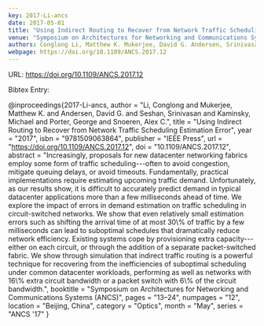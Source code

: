 ```yaml
---
key: 2017-Li-ancs
date: 2017-05-01
title: "Using Indirect Routing to Recover from Network Traffic Scheduling Estimation Error"
venue: "Symposium on Architectures for Networking and Communications Systems (ANCS)"
authors: Conglong Li, Matthew K. Mukerjee, David G. Andersen, Srinivasan Seshan, Michael Kaminsky, George Porter and Alex C. Snoeren
webpage: https://doi.org/10.1109/ANCS.2017.12
---
```


URL: https://doi.org/10.1109/ANCS.2017.12

Bibtex Entry:

@inproceedings{2017-Li-ancs,
    author = "Li, Conglong and Mukerjee, Matthew K. and Andersen, David G. and Seshan, Srinivasan and Kaminsky, Michael and Porter, George and Snoeren, Alex C.",
    title = "Using Indirect Routing to Recover from Network Traffic Scheduling Estimation Error",
    year = "2017",
    isbn = "9781509063864",
    publisher = "IEEE Press",
    url = "https://doi.org/10.1109/ANCS.2017.12",
    doi = "10.1109/ANCS.2017.12",
    abstract = "Increasingly, proposals for new datacenter networking fabrics employ some form of traffic scheduling---often to avoid congestion, mitigate queuing delays, or avoid timeouts. Fundamentally, practical implementations require estimating upcoming traffic demand. Unfortunately, as our results show, it is difficult to accurately predict demand in typical datacenter applications more than a few milliseconds ahead of time. We explore the impact of errors in demand estimation on traffic scheduling in circuit-switched networks. We show that even relatively small estimation errors such as shifting the arrival time of at most 30\\% of traffic by a few milliseconds can lead to suboptimal schedules that dramatically reduce network efficiency. Existing systems cope by provisioning extra capacity---either on each circuit, or through the addition of a separate packet-switched fabric. We show through simulation that indirect traffic routing is a powerful technique for recovering from the inefficiencies of suboptimal scheduling under common datacenter workloads, performing as well as networks with 16\\% extra circuit bandwidth or a packet switch with 6\\% of the circuit bandwidth.",
    booktitle = "Symposium on Architectures for Networking and Communications Systems (ANCS)",
    pages = "13–24",
    numpages = "12",
    location = "Beijing, China",
    category = "Optics",
    month = "May",
    series = "ANCS '17"
}

